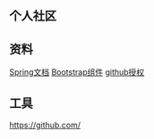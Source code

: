 ## 个人社区

## 资料
[Spring文档](https://spring.io/)
[Bootstrap组件](https://v3.bootcss.com/components/#navbar)
[github授权](https://developer.github.com/apps/)
## 工具
https://github.com/